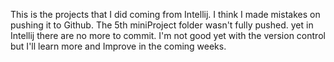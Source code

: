 This is the projects that I did coming from Intellij. I think I made mistakes on pushing it to Github. The 5th miniProject folder wasn't fully pushed. yet in Intellij there are no more to commit. I'm not good yet with the version control but I'll learn more and Improve in the coming weeks. 
